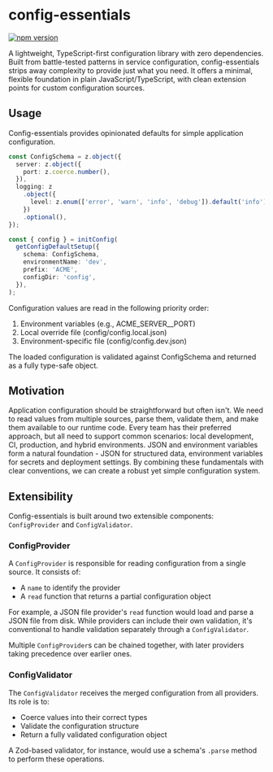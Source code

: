 # config-essentials

[![npm version](https://img.shields.io/npm/v/config-essentials.svg)](https://www.npmjs.com/package/config-essentials)

A lightweight, TypeScript-first configuration library with zero dependencies.
Built from battle-tested patterns in service configuration, config-essentials strips away complexity to provide just what you need.
It offers a minimal, flexible foundation in plain JavaScript/TypeScript, with clean extension points for custom configuration sources.

## Usage

Config-essentials provides opinionated defaults for simple application configuration.

```typescript
const ConfigSchema = z.object({
  server: z.object({
    port: z.coerce.number(),
  }),
  logging: z
    .object({
      level: z.enum(['error', 'warn', 'info', 'debug']).default('info'),
    })
    .optional(),
});

const { config } = initConfig(
  getConfigDefaultSetup({
    schema: ConfigSchema,
    environmentName: 'dev',
    prefix: 'ACME',
    configDir: 'config',
  }),
);
```

Configuration values are read in the following priority order:

1. Environment variables (e.g., ACME_SERVER\_\_PORT)
2. Local override file (config/config.local.json)
3. Environment-specific file (config/config.dev.json)

The loaded configuration is validated against ConfigSchema and returned as a fully type-safe object.

## Motivation

Application configuration should be straightforward but often isn't.
We need to read values from multiple sources, parse them, validate them, and make them available to our runtime code.
Every team has their preferred approach, but all need to support common scenarios: local development, CI, production, and hybrid environments.
JSON and environment variables form a natural foundation - JSON for structured data, environment variables for secrets and deployment settings.
By combining these fundamentals with clear conventions, we can create a robust yet simple configuration system.

## Extensibility

Config-essentials is built around two extensible components: `ConfigProvider` and `ConfigValidator`.

### ConfigProvider

A `ConfigProvider` is responsible for reading configuration from a single source. It consists of:

- A `name` to identify the provider
- A `read` function that returns a partial configuration object

For example, a JSON file provider's `read` function would load and parse a JSON file from disk.
While providers can include their own validation, it's conventional to handle validation separately through a `ConfigValidator`.

Multiple `ConfigProvider`s can be chained together, with later providers taking precedence over earlier ones.

### ConfigValidator

The `ConfigValidator` receives the merged configuration from all providers.
Its role is to:

- Coerce values into their correct types
- Validate the configuration structure
- Return a fully validated configuration object

A Zod-based validator, for instance, would use a schema's `.parse` method to perform these operations.
